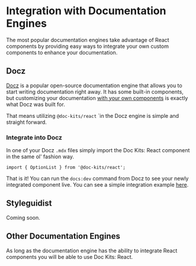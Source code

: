 # Integration with Documentation Engines

The most popular documentation engines take advantage of React components by providing easy ways to integrate your own custom components to enhance your documentation.

## Docz

[Docz](https://www.docz.site/) is a popular open-source documentation engine that allows you to start writing documentation right away. It has some built-in components, but customizing your documentation [with your own components](https://www.docz.site/introduction/writing-mdx) is exactly what Docz was built for.

That means utilizing `@doc-kits/react` `in the Docz engine is simple and straight forward.

### Integrate into Docz

In one of your Docz `.mdx` files simply import the Doc Kits: React component in the same ol' fashion way.

`import { OptionList } from '@doc-kits/react';`

That is it! You can run the `docs:dev` command from Docz to see your newly integrated component live. You can see a simple integration example [here](https://github.com/doc-kits/react/tree/master/examples/docz).

## Styleguidist

Coming soon.

## Other Documentation Engines

As long as the documentation engine has the ability to integrate React components you will be able to use Doc Kits: React.
